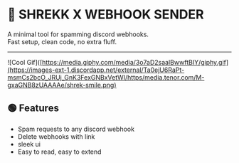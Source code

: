 # 🧩 SHREKK X WEBHOOK SENDER

A minimal tool for spamming discord webhooks.  
Fast setup, clean code, no extra fluff.

---
![Cool Gif]([https://media.giphy.com/media/3o7aD2saalBwwftBIY/giphy.gif](https://images-ext-1.discordapp.net/external/Ta0ejU6RaPt-msmCs2bcO_JRUj_GnK3FexGNBxVetWI/https/media.tenor.com/M-gxaGNB8zUAAAAe/shrek-smile.png)

## 🟢 Features

- Spam requests to any discord webhook
- Delete webhooks with link
- sleek ui
- Easy to read, easy to extend
